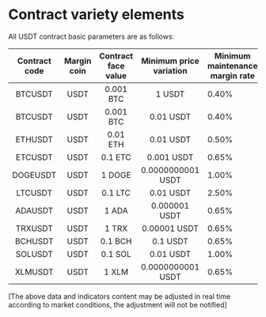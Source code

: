 # Contract variety elements

All USDT contract basic parameters are as follows:

| Contract code | Margin coin | Contract face value | Minimum price variation | Minimum maintenance margin rate |
| :-----------: | :---------: | :-----------------: | :---------------------: | ------------------------------- |
|    BTCUSDT    |    USDT     |      0.001 BTC      |         1 USDT          | 0.40%                           |
|    BTCUSDT    |    USDT     |      0.001 BTC      |        0.01 USDT        | 0.40%                           |
|    ETHUSDT    |    USDT     |      0.01 ETH       |        0.01 USDT        | 0.50%                           |
|    ETCUSDT    |    USDT     |       0.1 ETC       |       0.001 USDT        | 0.65%                           |
|   DOGEUSDT    |    USDT     |       1 DOGE        |    0.0000000001 USDT    | 1.00%                           |
|    LTCUSDT    |    USDT     |       0.1 LTC       |        0.01 USDT        | 2.50%                           |
|    ADAUSDT    |    USDT     |        1 ADA        |      0.000001 USDT      | 0.65%                           |
|    TRXUSDT    |    USDT     |        1 TRX        |      0.00001 USDT       | 0.65%                           |
|    BCHUSDT    |    USDT     |       0.1 BCH       |        0.1 USDT         | 0.65%                           |
|    SOLUSDT    |    USDT     |       0.1 SOL       |        0.01 USDT        | 1.00%                           |
|    XLMUSDT    |    USDT     |        1 XLM        |    0.0000000001 USDT    | 0.65%                           |

[The above data and indicators content may be adjusted in real time according to market conditions, the adjustment will not be notified]
